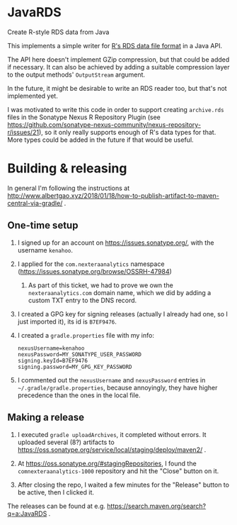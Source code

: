 # JavaRDS

Create R-style RDS data from Java

This implements a simple writer for [R's RDS data file 
format](https://cran.r-project.org/doc/manuals/r-release/R-ints.html#Serialization-Formats) in a Java API.  

The API here doesn't implement GZip compression, but that could be added if necessary.  It can
also be achieved by adding a suitable compression layer to the output methods' `OutputStream` argument.

In the future, it might be desirable to write an RDS reader too, but that's not implemented yet.

I was motivated to write this code in order to support creating `archive.rds` files in the 
Sonatype Nexus R Repository Plugin (see https://github.com/sonatype-nexus-community/nexus-repository-r/issues/21),
so it only really supports enough of R's data types for that.  More types could be added in the
future if that would be useful.

# Building & releasing

In general I'm following the instructions at
http://www.albertgao.xyz/2018/01/18/how-to-publish-artifact-to-maven-central-via-gradle/ .

## One-time setup

1. I signed up for an account on https://issues.sonatype.org/, with the username `kenahoo`.

2. I applied for the `com.nexteraanalytics` namespace (https://issues.sonatype.org/browse/OSSRH-47984)
   1. As part of this ticket, we had to prove we own the `nexteraanalytics.com` domain name, which
      we did by adding a custom TXT entry to the DNS record.

3. I created a GPG key for signing releases (actually I already had one, so I just imported it), its
id is `B7EF9476`.

4. I created a `gradle.properties` file with my info:
   ```
   nexusUsername=kenahoo
   nexusPassword=MY_SONATYPE_USER_PASSWORD
   signing.keyId=B7EF9476
   signing.password=MY_GPG_KEY_PASSWORD
   ```

5. I commented out the `nexusUsername` and `nexusPassword` entries in `~/.gradle/gradle.properties`,
because annoyingly, they have higher precedence than the ones in the local file.


## Making a release

1. I executed `gradle uploadArchives`, it completed without errors.  It uploaded several (8?)
artifacts to https://oss.sonatype.org/service/local/staging/deploy/maven2/ .

2. At https://oss.sonatype.org/#stagingRepositories, I found the `comnexteraanalytics-1000`
repository and hit the "Close" button on it.

3. After closing the repo, I waited a few minutes for the "Release" button to be active, then I clicked it.

The releases can be found at e.g. https://search.maven.org/search?q=a:JavaRDS .
